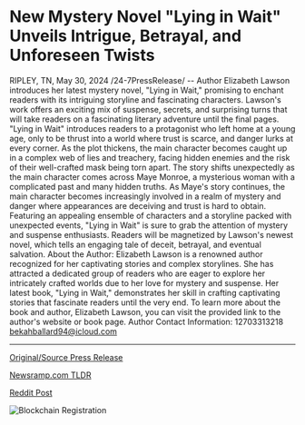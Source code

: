 # New Mystery Novel "Lying in Wait" Unveils Intrigue, Betrayal, and Unforeseen Twists

RIPLEY, TN, May 30, 2024 /24-7PressRelease/ -- Author Elizabeth Lawson introduces her latest mystery novel, "Lying in Wait," promising to enchant readers with its intriguing storyline and fascinating characters. Lawson's work offers an exciting mix of suspense, secrets, and surprising turns that will take readers on a fascinating literary adventure until the final pages.   "Lying in Wait" introduces readers to a protagonist who left home at a young age, only to be thrust into a world where trust is scarce, and danger lurks at every corner. As the plot thickens, the main character becomes caught up in a complex web of lies and treachery, facing hidden enemies and the risk of their well-crafted mask being torn apart.  The story shifts unexpectedly as the main character comes across Maye Monroe, a mysterious woman with a complicated past and many hidden truths. As Maye's story continues, the main character becomes increasingly involved in a realm of mystery and danger where appearances are deceiving and trust is hard to obtain.   Featuring an appealing ensemble of characters and a storyline packed with unexpected events, "Lying in Wait" is sure to grab the attention of mystery and suspense enthusiasts. Readers will be magnetized by Lawson's newest novel, which tells an engaging tale of deceit, betrayal, and eventual salvation.   About the Author: Elizabeth Lawson is a renowned author recognized for her captivating stories and complex storylines. She has attracted a dedicated group of readers who are eager to explore her intricately crafted worlds due to her love for mystery and suspense. Her latest book, "Lying in Wait," demonstrates her skill in crafting captivating stories that fascinate readers until the very end.  To learn more about the book and author, Elizabeth Lawson, you can visit the provided link to the author's website or book page.  Author Contact Information:  12703313218 bekahballard94@icloud.com 

---

[Original/Source Press Release](https://www.24-7pressrelease.com/press-release/511270/new-mystery-novel-lying-in-wait-unveils-intrigue-betrayal-and-unforeseen-twists)
                    

[Newsramp.com TLDR](https://newsramp.com/curated-news/renowned-author-elizabeth-lawson-releases-new-mystery-novel-lying-in-wait/f7fc674e4f86d93fdfe411f862a75cce) 

 



[Reddit Post](https://www.reddit.com/r/Lifestyle_Culture/comments/1d3y5r6/renowned_author_elizabeth_lawson_releases_new/) 



![Blockchain Registration](https://cdn.newsramp.app/24-7PressRelease/qrcode/245/30/faceXYKm.webp)